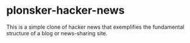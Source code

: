 # plonsker-hacker-news

This is a simple clone of hacker news that exemplifies the fundamental structure of a blog or news-sharing site. 